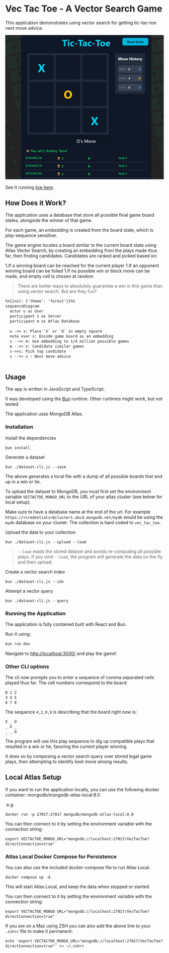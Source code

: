 # Vec Tac Toe - A Vector Search Game

This application demonstrates using vector search for getting tic-tac-toe next move advice.

![Screenshot](screenshot.jpeg)

See it running [live here](https://vectactoe.onrender.com/).

## How Does it Work?

The application uses a database that store all possible final game board states, alongside the winner of that game.

For each game, an _embedding_ is created from the board state, which is play-sequence sensitive.

The game engine locates a board similar to the current board state using Atlas Vector Search, by creating an embedding from the plays made thus far, then finding candidates.
Candidates are ranked and picked based on:

1.If a winning board can be reached for the current player
1.If an opponent winning board can be foiled
1.If no possible win or block move can be made, and empty cell is chosen at random

> There are better ways to absolutely guarantee a win in this game than using vector search. But are they fun?


```mermaid
%%{init: {'theme': 'forest'}}%%
sequenceDiagram
  actor u as User
  participant s as Server
  participant m as Atlas Database

  u ->> s: Place `X` or `O` in empty square
  note over s: Encode game board as an embedding
  s -->> m: Use embedding to 1/4 million possible games
  m -->> s: Candidate similar games
  s->>s: Pick top candidate
  s -->> u : Next move advice


```

## Usage

The app is written in JavaScript and TypeScript.

It was developed using the [Bun](https://bun.sh/) runtime. Other runtimes might work, but not tested.

The application uses MongoDB Atlas.

### Installation

Install the dependencies

```shell
bun install
```

Generate a dataset

```shell
bun ./dataset-cli.js --save
```

The above generates a local file with a dump of all possible boards that end up in a win or tie.

To upload the dataset to MongoDB, you must first set the environment variable `VECTACTOE_MONGO_URL` to the URL of your atlas cluster (see below for local setup).

Make sure to have a database name at the end of the url. For example `https://<credentials>@cluster1.abcd.mongodb.net/mydb` would be using the `mydb` database on your cluster. The collection is hard coded to `vec_tac_toe`.

Upload the data to your collection

```shell
bun ./dataset-cli.js --upload --load
```

> `--load` reads the stored dataset and avoids re-computing all possible plays. If you omit `--load`, the program will generate the data on the fly and then upload.

Create a vector search index

```shell
bun ./dataset-cli.js --idx
```

Attempt a vector query

```shell
bun ./dataset-cli.js --query
```

### Running the Application

The application is fully contained built with React and Bun.

Run it using:

```bash
bun run dev
```

Navigate to <http://localhost:3000/> and play the game!

### Other CLI options

The cli now prompts you to enter a sequence of comma separated cells played thus far. The cell numbers correspond to the board:

```text
0 1 2
3 4 5
6 7 8
```

The sequence `4,2,0,8` is describing that the board right now is:

```text
X _ O
_ X _
_ _ O
```

The program will use this play sequence to dig up compatible plays that resulted in a win or tie, favoring the current player winning.

It does so by composing a vector search query over stored legal game plays, then attempting to identify best move among results.

## Local Atlas Setup
If you want to run the application locally, you can use the following docker container:
mongodb/mongodb-atlas-local:8.0

.e.g.
```shell
docker run -p 27017:27017 mongodb/mongodb-atlas-local:8.0
```

You can then connect to it by setting the environment variable with the connection string:
```shell
export VECTACTOE_MONGO_URL="mongodb://localhost:27017/VecTacToe?directConnection=true"
``` 


### Atlas Local Docker Compose for Persistence
You can also use the included docker-compose file to run Atlas Local.

```shell
docker compose up -d
```
This will start Atlas Local, and keep the data when stopped or started.

You can then connect to it by setting the environment variable with the connection string:
```shell
export VECTACTOE_MONGO_URL="mongodb://localhost:27017/VecTacToe?directConnection=true"
```

If you are on a Mac using ZSH you can also add the above line to your `.zshrc` file to make it permanent:
```shell
echo 'export VECTACTOE_MONGO_URL="mongodb://localhost:27017/VecTacToe?directConnection=true"' >> ~/.zshrc
```

